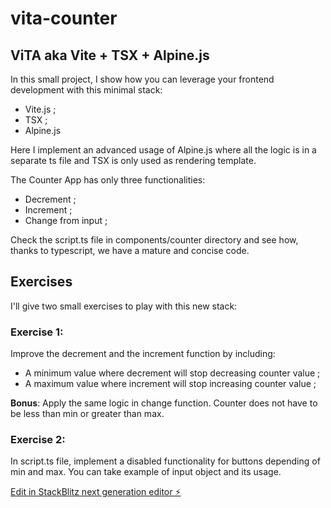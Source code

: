 # vita-counter

## ViTA aka Vite + TSX + Alpine.js

In this small project, I show how you can leverage your frontend development with this minimal stack:
- Vite.js ;
- TSX ;
- Alpine.js

Here I implement an advanced usage of Alpine.js where all the logic is in a separate ts file and TSX is only used as rendering template.

The Counter App has only three functionalities:
- Decrement ;
- Increment ;
- Change from input ;

Check the script.ts file in components/counter directory and see how, thanks to typescript, we have a mature and concise code.

## Exercises

I'll give two small exercises to play with this new stack:

### Exercise 1:

Improve the decrement and the increment function by including:
- A minimum value where decrement will stop decreasing counter value ;
- A maximum value where increment will stop increasing counter value ;

**Bonus**: Apply the same logic in change function. Counter does not have to be less than min or greater than max.

### Exercise 2:

In script.ts file, implement a disabled functionality for buttons depending of min and max. You can take example of input object and its usage.

[Edit in StackBlitz next generation editor ⚡️](https://stackblitz.com/~/github.com/billybillydev/vita-counter)